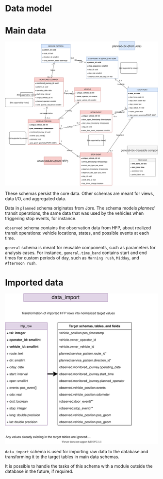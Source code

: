 # Data model

# Main data

![Main data schemas](main-schema.svg)

These schemas persist the core data.
Other schemas are meant for views, data I/O, and aggregated data.

Data in `planned` schema originates from Jore.
The schema models *planned* transit operations, the same data that was used by the vehicles when triggering stop events, for instance.

`observed` schema contains the observation data from HFP, about realized transit operations: vehicle locations, states, and possible events at each time.

`general` schema is meant for reusable components, such as parameters for analysis cases.
For instance, `general.time_band` contains start and end times for custom periods of day, such as `Morning rush`, `Midday`, and `Afternoon rush`.

# Imported data

![Import schemas](import-schema.svg)

`data_import` schema is used for importing raw data to the database and transforming it to the target tables in main data schemas.

It is possible to handle the tasks of this schema with a module outside the database in the future, if required.
